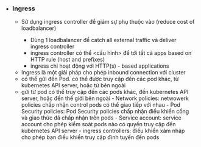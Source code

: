 - ### Ingress
    -   Sử dụng ingress controller để giảm sự phụ thuộc vào <loadbalancer> (reduce cost of loadbalancer)
        -   Dùng 1 loadbalancer để catch all external traffic và deliver ingress controller
        -   ingress controller có thể <cấu hình> để <route different traffic> tới tất cả apps based on HTTP rule (host and prefixes)
        -   ingress chỉ hoạt động với HTTP(s) - based applications
  -   Ingress là một giải pháp cho phép inbound connection với cluster
  -   <Inbound traffic> có thể gửi đến Pod. có thể được truy cập đến các pod khác, từ kubernetes API server, hoặc từ bên ngoài
  -   <Outbound traffic> gửi từ pod có thể truy cập đến các pods khác, đến kubernetes API server, hoặc đến thế giới bên ngoài
          -    Network policies: netwowerk policies chấp nhận control pods có thể giao tiếp với nhau
          -    Pod Security policies: Pod Security policies chấp nhận điều khiển cổng và giao thức đã chấp nhận trên pods
          -    Service account: service account cho phép kiểm soát pods nào có quyền truy cập đến kubernetes API server
          -    ingress controllers: điều khiển xâm nhập cho phép bạn điều khiển truy cập định tuyến đến pods